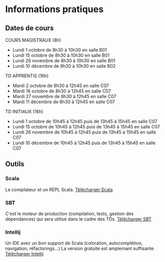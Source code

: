 # Informations pratiques

## Dates de cours
COURS MAGISTRAUX (8h)
- Lundi 1 octobre de 8h30 à 10h30 en salle B01
- Lundi 15 octobre de 8h30 à 10h30 en salle B01 
- Lundi 26 novembre de 8h30 à 10h30 en salle B01
- Lundi 10 décembre de 8h30 à 10h30 en salle B02

TD APPRENTIS (16h)
- Mardi 2 octobre de 8h30 à 12h45 en salle C07
- Mardi 16 octobre de 8h30 à 12h45 en salle C07
- Mardi 27 novembre de 8h30 à 12h45 en salle C07
- Mardi 11 décembre de 8h30 à 12h45 en salle C07

TD INITIAUX (16h)
- Lundi 1 octobre de 10h45 à 12h45 puis de 13h45 à 15h45 en salle C07
- Lundi 15 octobre de 10h45 à 12h45 puis de 13h45 à 15h45 en salle C07 
- Lundi 26 novembre de 10h45 à 12h45 puis de 13h45 à 15h45 en salle C07
- Lundi 10 décembre de 10h45 à 12h45 puis de 13h45 à 15h45 en salle C07

## Outils
### Scala
Le compilateur et un REPL Scala.
[Télécharger Scala](https://www.scala-lang.org/download/)

### SBT
C'est le moteur de production (compilation, tests, gestion des dépendances) qui sera utilisé dans le cadre des TDs.
[Télécharger SBT](https://www.scala-sbt.org/download.html)

### Intellij
Un IDE avec un bon support de Scala (coloration, autocomplétion, navigation, réfactorings...)
La version gratuite est amplemant suffisante.
[Télécharger Intellij](https://www.jetbrains.com/idea/download/)
